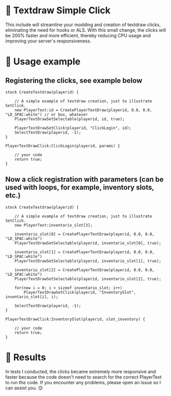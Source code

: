 # 🫧 Textdraw Simple Click
This include will streamline your modding and creation of textdraw clicks, eliminating the need for hooks or ALS. With this small change, the clicks will be 200% faster and more efficient, thereby reducing CPU usage and improving your server's responsiveness.

# 📃 Usage example
## Registering the clicks, see example below
```pawn
stock CreateTextdraw(playerid) {

    // A simple example of textdraw creation, just to illustrate SetClick.
    new PlayerText:id = CreatePlayerTextDraw(playerid, 0.0, 0.0, "LD_SPAC:white") // or box, whatever
    PlayerTextDrawSetSelectable(playerid, id, true);

    PlayerTextDrawSetClick(playerid, "ClickLogin", id);
    SelectTextDraw(playerid, -1);
}

PlayerTextDrawClick:ClickLogin(playerid, params) {

    // your code
    return true;
}
```

## Now a click registration with parameters (can be used with loops, for example, inventory slots, etc.)
```pawn
stock CreateTextdraw(playerid) {

    // A simple example of textdraw creation, just to illustrate SetClick.
    new PlayerText:inventario_slot[3];
    
    inventario_slot[0] = CreatePlayerTextDraw(playerid, 0.0, 0.0, "LD_SPAC:white")
    PlayerTextDrawSetSelectable(playerid, inventario_slot[0], true);

    inventario_slot[1] = CreatePlayerTextDraw(playerid, 0.0, 0.0, "LD_SPAC:white")
    PlayerTextDrawSetSelectable(playerid, inventario_slot[1], true);

    inventario_slot[2] = CreatePlayerTextDraw(playerid, 0.0, 0.0, "LD_SPAC:white")
    PlayerTextDrawSetSelectable(playerid, inventario_slot[2], true);

    for(new i = 0; i < sizeof inventario_slot; i++)
        PlayerTextDrawSetClick(playerid, "InventorySlot", inventario_slot[i], i);

    SelectTextDraw(playerid, -1);
}

PlayerTextDrawClick:InventorySlot(playerid, slot_inventory) {

    // your code
    return true;
}
```

# 🔨 Results
In tests I conducted, the clicks became extremely more responsive and faster because the code doesn't need to search for the correct PlayerText to run the code. If you encounter any problems, please open an issue so I can assist you. 😊
